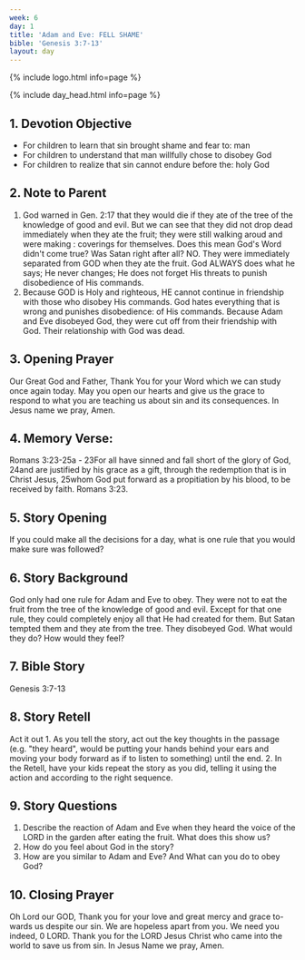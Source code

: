 ```yaml
---
week: 6
day: 1
title: 'Adam and Eve: FELL SHAME'
bible: 'Genesis 3:7-13'
layout: day
---
```



{% include logo.html info=page %}

{% include day_head.html info=page %}

## 1. Devotion Objective
- For children to learn that sin brought shame and fear to: man
- For children to understand that man willfully chose to disobey God
- For children to realize that sin cannot endure before the: holy God

## 2. Note to Parent
1. God warned in Gen. 2:17 that they would die if they ate of the tree of the knowledge of good and evil. But we can see that they did not drop dead immediately when they ate the fruit; they were still walking aroud and were making : coverings for themselves. Does this mean God's Word didn't come true? Was Satan right after all? NO. They were immediately separated from GOD when they ate the fruit. God ALWAYS does what he says; He never changes; He does not forget His threats to punish disobedience of His commands.
2. Because GOD is Holy and righteous, HE cannot continue in friendship with those who disobey His commands. God hates everything that is wrong and punishes disobedience: of His commands. Because Adam and Eve disobeyed God, they were cut off from their friendship with God. Their relationship with God was dead.

## 3. Opening Prayer
Our Great God and Father, Thank You for your Word which we can study once again today. May you open our hearts and give us the grace to respond to what you are teaching us about sin and its consequences. In Jesus name we pray, Amen.

## 4. Memory Verse:
Romans 3:23-25a - 23For all have sinned and fall short of the glory of God, 24and are justified by his grace as a gift, through the redemption that is in Christ Jesus, 25whom God put forward as a propitiation by his blood, to be received by faith. Romans 3:23.

## 5. Story Opening
If you could make all the decisions for a day, what is one rule that you would make sure was followed?

## 6. Story Background
God only had one rule for Adam and Eve to obey. They were not to eat the fruit from the tree of the knowledge of good and evil. Except for that one rule, they could completely enjoy all that He had created for them. But Satan tempted them and they ate from the tree. They disobeyed God. What would they do? How would they feel?

## 7. Bible Story
Genesis 3:7-13

## 8. Story Retell
 Act it out 1. As you tell the story, act out the key thoughts in the passage (e.g. "they heard", would be putting your hands behind your ears and moving your body forward as if to listen to something) until the end. 2. In the Retell, have your kids repeat the story as you did, telling it using the action and according to the right sequence.

## 9. Story Questions
1. Describe the reaction of Adam and Eve when they heard the voice of the LORD in the garden after eating the fruit. What does this show us?
2. How do you feel about God in the story?
3. How are you similar to Adam and Eve? And What can you do to obey God?

## 10. Closing Prayer
Oh Lord our GOD, Thank you for your love and great mercy and grace to- wards us despite our sin. We are hopeless apart from you. We need you indeed, 0 LORD. Thank you for the LORD Jesus Christ who came into the world to save us from sin. In Jesus Name we pray, Amen.


